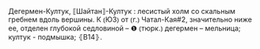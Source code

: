 ---
---

Дегермен-Култук, ⟦Шайтан⟧-Култук
: лесистый холм со скальным гребнем вдоль вершины. К ⦅ЮЗ⦆ от ⦅г.⦆ Чатал-Кая#2, значительно ниже ее, отделен глубокой седловиной – ❶ ⦅тюрк.⦆ дегермен – мельница; култук - подмышка; ⦃В14⦄.
